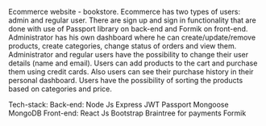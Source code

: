 Ecommerce website - bookstore.
Ecommerce has two types of users: admin and regular user.
There are sign up and sign in functionality that are done with use of Passport library on back-end and Formik on front-end.
Administrator has his own dashboard where he can create/update/remove products, create categories, change status of orders and view them.
Administrator and regular users have the possibility to change their user details (name and email).
Users can add products to the cart and purchase them using credit cards.
Also users can see their purchase history in their personal dashboard.
Users have the possibility of sorting the products based on categories and price.

Tech-stack:
  Back-end:
    Node Js
    Express
    JWT
    Passport
    Mongoose
    MongoDB
  Front-end:
    React Js
    Bootstrap
    Braintree for payments
    Formik
    


